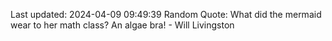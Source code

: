 Last updated: 2024-04-09 09:49:39
Random Quote: What did the mermaid wear to her math class? An algae bra! - Will Livingston